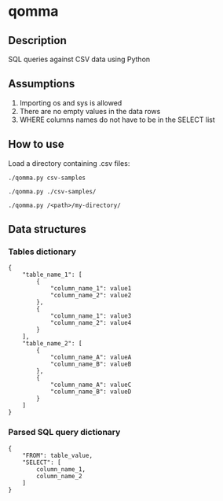 # qomma

## Description
SQL queries against CSV data using Python

## Assumptions
1. Importing os and sys is allowed
2. There are no empty values in the data rows
3. WHERE columns names do not have to be in the SELECT list

## How to use
Load a directory containing .csv files: 

`./qomma.py csv-samples`

`./qomma.py ./csv-samples/`

`./qomma.py /<path>/my-directory/`

## Data structures

### Tables dictionary
```
{
    "table_name_1": [
        {
            "column_name_1": value1
            "column_name_2": value2
        },
        {
            "column_name_1": value3
            "column_name_2": value4
        }
    ],
    "table_name_2": [
        {
            "column_name_A": valueA
            "column_name_B": valueB
        },
        {
            "column_name_A": valueC
            "column_name_B": valueD
        }
    ]
}
```

### Parsed SQL query dictionary
```
{
    "FROM": table_value,
    "SELECT": [
        column_name_1,
        column_name_2
    ]
}
```